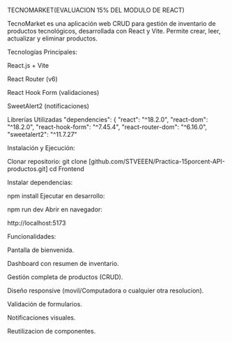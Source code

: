 TECNOMARKET(EVALUACION 15% DEL MODULO DE REACT)

TecnoMarket es una aplicación web CRUD para gestión de inventario de productos tecnológicos, desarrollada con React y Vite. Permite crear, leer, actualizar y eliminar productos.

Tecnologías Principales:

React.js + Vite

React Router (v6)

React Hook Form (validaciones)

SweetAlert2 (notificaciones)

Librerías Utilizadas
"dependencies": {
  "react": "^18.2.0",
  "react-dom": "^18.2.0",
  "react-hook-form": "^7.45.4",
  "react-router-dom": "^6.16.0",
  "sweetalert2": "^11.7.27"

Instalación y Ejecución:

Clonar repositorio:
git clone [github.com/STVEEEN/Practica-15porcent-API-productos.git]
cd Frontend

Instalar dependencias:

npm install
Ejecutar en desarrollo:

npm run dev
Abrir en navegador:

http://localhost:5173

Funcionalidades:

Pantalla de bienvenida.

Dashboard con resumen de inventario.

Gestión completa de productos (CRUD).

Diseño responsive (movil/Computadora o cualquier otra resolucion).

Validación de formularios.

Notificaciones visuales.

Reutilizacion de componentes.
